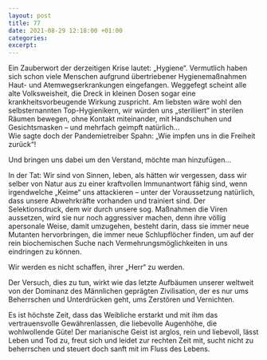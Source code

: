 ```yaml
---
layout: post
title: 77
date: 2021-08-29 12:18:00 +01:00
categories: 
excerpt: 
---
```


Ein Zauberwort der derzeitigen Krise lautet: „Hygiene“. Vermutlich haben sich schon viele Menschen aufgrund übertriebener Hygienemaßnahmen Haut- und Atemwegserkrankungen eingefangen. Weggefegt scheint alle alte Volksweisheit, die Dreck in kleinen Dosen sogar eine krankheitsvorbeugende Wirkung zuspricht. Am liebsten wäre wohl den selbsternannten Top-Hygienikern, wir würden uns „steriliiert“ in sterilen Räumen bewegen, ohne Kontakt miteinander, mit Handschuhen und Gesichtsmasken – und mehrfach geimpft natürlich…\
Wie sagte doch der Pandemietreiber Spahn: „Wie impfen uns in die Freiheit zurück“!

Und bringen uns dabei um den Verstand, möchte man hinzufügen…

In der Tat: Wir sind von Sinnen, leben, als hätten wir vergessen, dass wir selber von Natur aus zu einer kraftvollen Immunantwort fähig sind, wenn irgendwelche „Keime“ uns attackieren – unter der Voraussetzung natürlich, dass unsere Abwehrkräfte vorhanden und trainiert sind. Der Selektionsdruck, dem wir durch unsere sog. Maßnahmen die Viren aussetzen, wird sie nur noch aggressiver machen, denn ihre völlig apersonale Weise, damit umzugehen, besteht darin, dass sie immer neue Mutanten hervorbringen, die immer neue Schlupflöcher finden, um auf der rein biochemischen Suche nach Vermehrungsmöglichkeiten in uns eindringen zu können.

Wir werden es nicht schaffen, ihrer „Herr“ zu werden.

Der Versuch, dies zu tun, wirkt wie das letzte Aufbäumen unserer weltweit von der Dominanz des Männlichen geprägten Zivilisation, der es nur ums Beherrschen und Unterdrücken geht, ums Zerstören und Vernichten.

Es ist höchste Zeit, dass das Weibliche erstarkt und mit ihm das vertrauensvolle Gewährenlassen, die liebevolle Augenhöhe, die wohlwollende Güte! Der marianische Geist ist arglos, rein und liebevoll, lässt Leben und Tod zu, freut sich und leidet zur rechten Zeit mit, sucht nicht zu beherrschen und steuert doch sanft mit im Fluss des Lebens.

